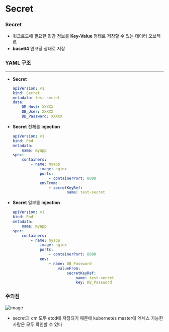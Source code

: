 # Secret

### Secret

- 워크로드에 필요한 민감 정보를 **Key-Value** 형태로 저장할 수 있는 데이터 오브젝트
- **base64** 인코딩 상태로 저장

### YAML 구조

---

- **Secret**
    
    ```yaml
    apiVersion: v1
    kind: Secret
    metadata: test-secret
    data:
    	DB_Host: XXXXX
    	DB_User: XXXXX
    	DB_Password: XXXXX
    ```
- **Secret** 전체를 **injection**
    
    ```yaml
    apiVersion: v1
    kind: Pod
    metadata:
    	name: myapp
    spec:
    	containers:
    		- name: myapp
    			image: nginx
    			ports:
    				- containerPort: 8080
    			envFrom:
    				- secretKeyRef:
    						name: test-secret
    ```
- **Secret** 일부를 **injection**
    
    ```yaml
    apiVersion: v1
    kind: Pod
    metadata:
    	name: myapp
    spec:
    	containers:
    		- name: myapp
    			image: nginx
    			ports:
    				- containerPort: 8080
    			env:
    				- name: DB_Password
    					valueFrom:
    						secretKeyRef:
    							name: test-secret
    							key: DB_Password
    ```

### 주의점

![image](https://github.com/pokabook/TIL/assets/103029701/667988c4-24a0-4a57-9b4c-5906267f03a9)

- secret과 cm 모두 etcd에 저장되기 때문에 kubernetes master에 엑세스 가능한 사람은 모두 확인할 수 있다